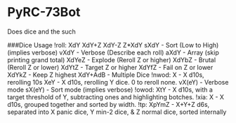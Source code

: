# PyRC-73Bot
Does dice and the such

###Dice Usage
!roll:
    XdY
    XdY+Z
    XdY-Z
    Z*XdY
   sXdY     - Sort (Low to High) (implies verbose)
   vXdY     - Verbose (Describe each roll)
   aXdY     - Array (skip printing grand total)
    XdYeZ   - Explode (Reroll Z or higher)
    XdYbZ   - Brutal  (Reroll Z or lower)
    XdYtZ   - Target Z or higher
    XdYfZ   - Fail on Z or lower
    XdYkZ   - Keep Z highest
    XdY+AdB - Multiple Dice
!nwod:
    X         - X d10s, rerolling 10s
    XeY     - X d10s, rerolling Y dice. 0 to reroll none.
    vX(eY)  - Verbose mode
    sX(eY)  - Sort mode (implies verbose)
!owod:
    XtY     - X d10s, with a target threshold of Y, subtracting ones and highlighting botches.
!xia:
    X       - X d10s, grouped together and sorted by width.
!tp:
    XpYmZ   - X+Y+Z d6s, separated into X panic dice, Y min-2 dice, & Z normal dice, sorted internally